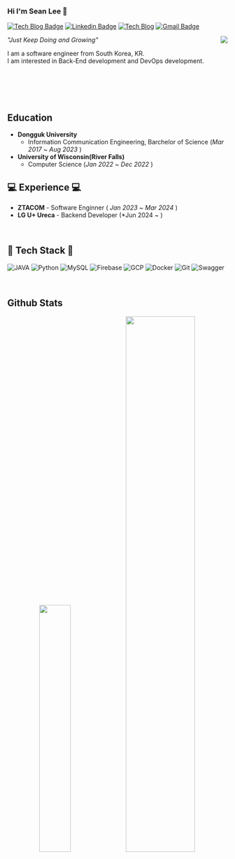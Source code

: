 ### Hi I'm Sean Lee 👋
[![Tech Blog Badge](http://img.shields.io/badge/-Github-black?style=for-the-badge&logo=github&link=https://github.com/lsh981127)](https://github.com/lsh981127)
[![Linkedin Badge](https://img.shields.io/badge/-LinkedIn-blue?style=for-the-badge&logo=Linkedin&logoColor=white&link=https://www.linkedin.com/in/%EC%8A%B9%ED%9B%88-%EC%9D%B4-929a2a216/)](https://www.linkedin.com/in/%EC%8A%B9%ED%9B%88-%EC%9D%B4-929a2a216/)
[![Tech Blog](http://img.shields.io/badge/TechBlog-000000?style=for-the-badge&logo=tistory&link=https://honesttree.tistory.com/)](https://honesttree.tistory.com/)
[![Gmail Badge](https://img.shields.io/badge/Gmail-d14836?style=for-the-badge&logo=Gmail&logoColor=white&link=mailto:lsh981127@gmail.com)](mailto:lsh981127@gmail.com)
<br>

<a href="https://solved.ac/lsh981127"><img align="right" src="http://mazassumnida.wtf/api/v2/generate_badge?boj=lsh981127&theme=dark"/></a>

_"Just Keep Doing and Growing"_

I am a software engineer from South Korea, KR.   
I am interested in Back-End development and DevOps development.

<br/>

<br><br>

## Education
- **Dongguk University**
   - Information Communication Engineering, Barchelor of Science (*Mar 2017* ~ *Aug 2023* )
- **University of Wisconsin(River Falls)**
  - Computer Science (*Jan 2022* ~ *Dec 2022* )

## 💻 Experience 💻   
- **ZTACOM** - Software Enginner ( *Jan 2023* ~ *Mar 2024* )
- **LG U+ Ureca** - Backend Developer (*Jun 2024 ~ )
<br/>

## 📌 Tech Stack 📌 
![JAVA](https://img.shields.io/badge/Java-ED8B00?style=for-the-badge&logo=openjdk&logoColor=white)
![Python](https://img.shields.io/badge/Python-3776AB?style=for-the-badge&logo=python&logoColor=white)
![MySQL](https://img.shields.io/badge/MySQL-4479A1?style=for-the-badge&logo=mysql&logoColor=white)
![Firebase](https://img.shields.io/badge/Firebase-FFCA28?style=for-the-badge&logo=Firebase&logoColor=white)
![GCP](https://img.shields.io/badge/Google_Cloud-4285F4?style=for-the-badge&logo=google-cloud&logoColor=white
)
![Docker](https://img.shields.io/badge/docker-2496ED?style=for-the-badge&logo=docker&logoColor=white)
![Git](https://img.shields.io/badge/GIT-F05032?style=for-the-badge&logo=git&logoColor=white)
![Swagger](https://img.shields.io/badge/-Swagger-85EA2D?style=for-the-badge&logo=swagger&logoColor=white)

<br/>

## Github Stats  

<div align="center">
<img src="https://github-readme-stats.vercel.app/api/top-langs/?username=lsh981127&layout=donut&show_icons=true&count_private=true" width=38% />
<img src="https://github-readme-stats.vercel.app/api?username=lsh981127&show_icons=true&count_private=true" width=56% /></div>


<!--
<dic style="display: flex; justify-content: center;">
<table><tr><td valign="top" width="50%">

<img src="https://github-readme-stats.vercel.app/api?username=lsh981127&show_icons=true&count_private=true&hide_border=true" align="left" style="width: 100%" />

</td><td valign="top" width="50%">

<img src="https://github-readme-stats.vercel.app/api/top-langs/?username=lsh981127&hide_border=true&layout=compact" align="right" style="width: 100%" />

</td></tr></table>  
</dic>

<-->

<!--
![Anurag's GitHub stats](https://github-readme-stats.vercel.app/api?username=lsh981127&show_icons=true&include_all_commits=true)


![Top Langs](https://github-readme-stats.vercel.app/api/top-langs/?username=lsh981127&layout=compact)
-->
